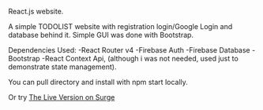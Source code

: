 React.js website. 

A simple TODOLIST website with registration login/Google Login and database behind it.
Simple GUI was done with Bootstrap.


Dependencies Used:
-React Router v4
-Firebase Auth
-Firebase Database
-Bootstrap
-React Context Api, (although i was not needed, used just to demonstrate state management).


You can pull directory and install with npm start locally. 

Or try 
[The Live Version on Surge](terrible-driving.surge.sh)
